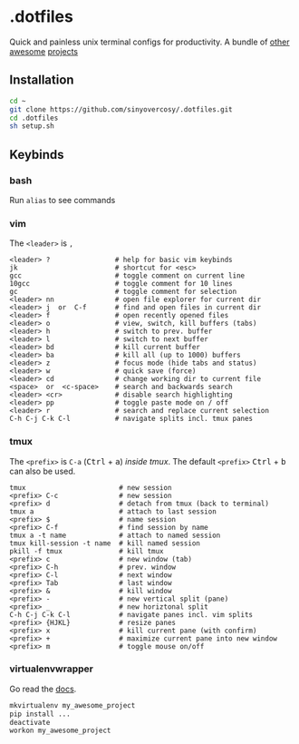 # .dotfiles

Quick and painless unix terminal configs for productivity.
A bundle of [other](https://github.com/amix/vimrc)
[awesome](https://github.com/gpakosz/.tmux)
[projects](https://virtualenvwrapper.readthedocs.io/en/latest/)

## Installation

```bash
cd ~
git clone https://github.com/sinyovercosy/.dotfiles.git
cd .dotfiles
sh setup.sh
```

## Keybinds
### bash
Run `alias` to see commands

### vim
The `<leader>` is `,`
```
<leader> ?                # help for basic vim keybinds
jk                        # shortcut for <esc>
gcc                       # toggle comment on current line
10gcc                     # toggle comment for 10 lines
gc                        # toggle comment for selection
<leader> nn               # open file explorer for current dir
<leader> j  or  C-f       # find and open files in current dir
<leader> f                # open recently opened files
<leader> o                # view, switch, kill buffers (tabs)
<leader> h                # switch to prev. buffer
<leader> l                # switch to next buffer
<leader> bd               # kill current buffer
<leader> ba               # kill all (up to 1000) buffers
<leader> z                # focus mode (hide tabs and status)
<leader> w                # quick save (force)
<leader> cd               # change working dir to current file
<space>  or  <c-space>    # search and backwards search
<leader> <cr>             # disable search highlighting
<leader> pp               # toggle paste mode on / off
<leader> r                # search and replace current selection
C-h C-j C-k C-l           # navigate splits incl. tmux panes
```

### tmux
The `<prefix>` is `C-a` (<kbd>Ctrl</kbd> + <kbd>a</kbd>) *inside tmux*.
The default `<prefix>` <kbd>Ctrl</kbd> + <kbd>b</kbd> can also be used.
```
tmux                       # new session
<prefix> C-c               # new session
<prefix> d                 # detach from tmux (back to terminal)
tmux a                     # attach to last session
<prefix> $                 # name session
<prefix> C-f               # find session by name
tmux a -t name             # attach to named session
tmux kill-session -t name  # kill named session
pkill -f tmux              # kill tmux
<prefix> c                 # new window (tab)
<prefix> C-h               # prev. window
<prefix> C-l               # next window
<prefix> Tab               # last window
<prefix> &                 # kill window
<prefix> -                 # new vertical split (pane)
<prefix> _                 # new horiztonal split
C-h C-j C-k C-l            # navigate panes incl. vim splits
<prefix> {HJKL}            # resize panes
<prefix> x                 # kill current pane (with confirm)
<prefix> +                 # maximize current pane into new window
<prefix> m                 # toggle mouse on/off
```

### virtualenvwrapper
Go read the
[docs](https://virtualenvwrapper.readthedocs.io/en/latest/install.html#quick-start).
```bash
mkvirtualenv my_awesome_project
pip install ...
deactivate
workon my_awesome_project
```

